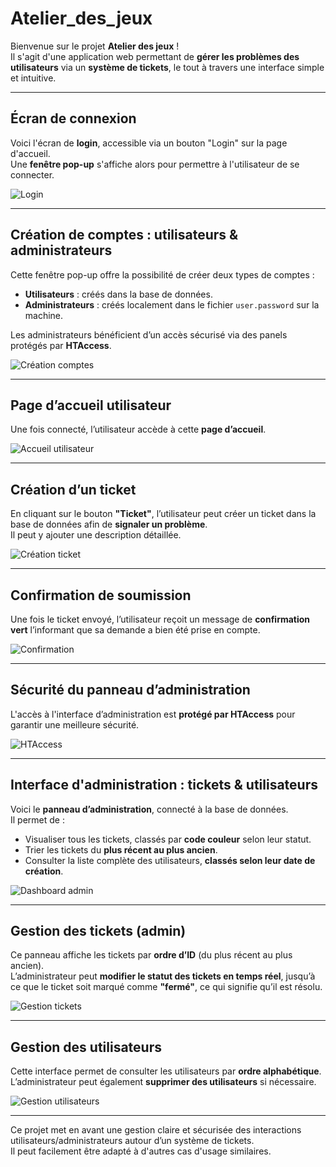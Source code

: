 # Atelier_des_jeux

Bienvenue sur le projet **Atelier des jeux** !  
Il s'agit d'une application web permettant de **gérer les problèmes des utilisateurs** via un **système de tickets**, le tout à travers une interface simple et intuitive.

---

##  Écran de connexion

Voici l'écran de **login**, accessible via un bouton "Login" sur la page d'accueil.  
Une **fenêtre pop-up** s'affiche alors pour permettre à l'utilisateur de se connecter.

![Login](https://github.com/user-attachments/assets/acb3f7f8-f66a-4027-beb3-b0ae24c8b323)

---

##  Création de comptes : utilisateurs & administrateurs

Cette fenêtre pop-up offre la possibilité de créer deux types de comptes :

- **Utilisateurs** : créés dans la base de données.
- **Administrateurs** : créés localement dans le fichier `user.password` sur la machine.

Les administrateurs bénéficient d’un accès sécurisé via des panels protégés par **HTAccess**.

![Création comptes](https://github.com/user-attachments/assets/c13f3eb3-7b0b-460e-aa3a-b5013af5c7ad)

---

##  Page d’accueil utilisateur

Une fois connecté, l’utilisateur accède à cette **page d’accueil**.

![Accueil utilisateur](https://github.com/user-attachments/assets/644ebc42-5fc6-4f60-95d8-b7909249d417)

---

##  Création d’un ticket

En cliquant sur le bouton **"Ticket"**, l’utilisateur peut créer un ticket dans la base de données afin de **signaler un problème**.  
Il peut y ajouter une description détaillée.

![Création ticket](https://github.com/user-attachments/assets/2cba9efa-1cc8-441f-abd7-f740694ac59f)

---

## Confirmation de soumission

Une fois le ticket envoyé, l’utilisateur reçoit un message de **confirmation vert** l’informant que sa demande a bien été prise en compte.

![Confirmation](https://github.com/user-attachments/assets/dbfe6189-80c5-49c1-9871-deb5cb8f8e43)

---

## Sécurité du panneau d’administration

L'accès à l'interface d’administration est **protégé par HTAccess** pour garantir une meilleure sécurité.

![HTAccess](https://github.com/user-attachments/assets/fab76f2a-8515-4395-9083-7f6671b67b1d)

---

##  Interface d'administration : tickets & utilisateurs

Voici le **panneau d’administration**, connecté à la base de données.  
Il permet de :

- Visualiser tous les tickets, classés par **code couleur** selon leur statut.
- Trier les tickets du **plus récent au plus ancien**.
- Consulter la liste complète des utilisateurs, **classés selon leur date de création**.

![Dashboard admin](https://github.com/user-attachments/assets/163a6343-3e9b-43be-aa9f-b9d5ae831545)

---

## Gestion des tickets (admin)

Ce panneau affiche les tickets par **ordre d’ID** (du plus récent au plus ancien).  
L’administrateur peut **modifier le statut des tickets en temps réel**, jusqu’à ce que le ticket soit marqué comme **"fermé"**, ce qui signifie qu’il est résolu.

![Gestion tickets](https://github.com/user-attachments/assets/315b74fc-5e2c-4b3f-8df4-72b972b177a8)

---

##  Gestion des utilisateurs

Cette interface permet de consulter les utilisateurs par **ordre alphabétique**.  
L’administrateur peut également **supprimer des utilisateurs** si nécessaire.

![Gestion utilisateurs](https://github.com/user-attachments/assets/e9434b93-6277-44d9-8615-192ae4f071cc)

---

 Ce projet met en avant une gestion claire et sécurisée des interactions utilisateurs/administrateurs autour d’un système de tickets.  
Il peut facilement être adapté à d'autres cas d'usage similaires.
